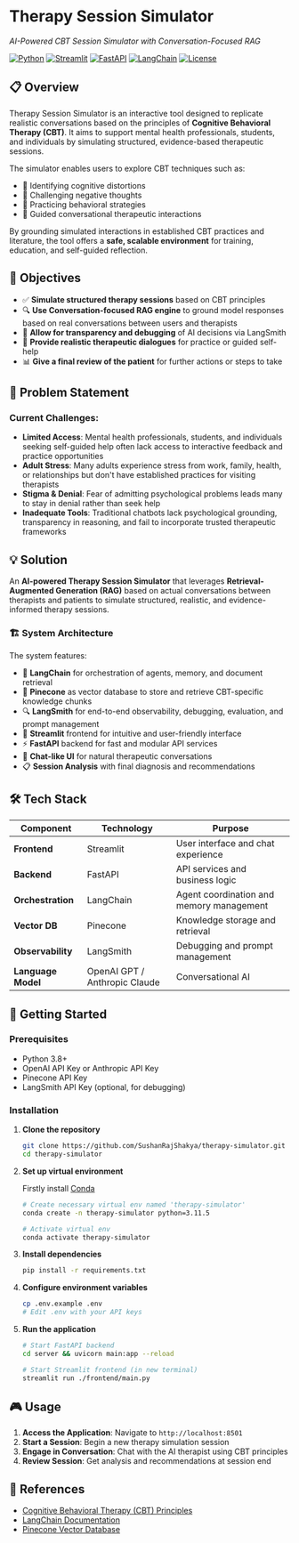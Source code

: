 # Therapy Session Simulator

_AI-Powered CBT Session Simulator with Conversation-Focused RAG_

[![Python](https://img.shields.io/badge/Python-3.8+-blue.svg)](https://python.org)
[![Streamlit](https://img.shields.io/badge/Streamlit-Frontend-red.svg)](https://streamlit.io)
[![FastAPI](https://img.shields.io/badge/FastAPI-Backend-green.svg)](https://fastapi.tiangolo.com)
[![LangChain](https://img.shields.io/badge/LangChain-Orchestration-yellow.svg)](https://langchain.com)
[![License](https://img.shields.io/badge/License-MIT-blue.svg)](LICENSE)

## 📋 Overview

Therapy Session Simulator is an interactive tool designed to replicate realistic conversations based on the principles of **Cognitive Behavioral Therapy (CBT)**. It aims to support mental health professionals, students, and individuals by simulating structured, evidence-based therapeutic sessions.

The simulator enables users to explore CBT techniques such as:

- 🧠 Identifying cognitive distortions
- 💭 Challenging negative thoughts
- 🎯 Practicing behavioral strategies
- 📝 Guided conversational therapeutic interactions

By grounding simulated interactions in established CBT practices and literature, the tool offers a **safe, scalable environment** for training, education, and self-guided reflection.

## 🎯 Objectives

- ✅ **Simulate structured therapy sessions** based on CBT principles
- 🔍 **Use Conversation-focused RAG engine** to ground model responses based on real conversations between users and therapists
- 🔬 **Allow for transparency and debugging** of AI decisions via LangSmith
- 💬 **Provide realistic therapeutic dialogues** for practice or guided self-help
- 📊 **Give a final review of the patient** for further actions or steps to take

## 🚨 Problem Statement

### Current Challenges:

- **Limited Access**: Mental health professionals, students, and individuals seeking self-guided help often lack access to interactive feedback and practice opportunities
- **Adult Stress**: Many adults experience stress from work, family, health, or relationships but don't have established practices for visiting therapists
- **Stigma & Denial**: Fear of admitting psychological problems leads many to stay in denial rather than seek help
- **Inadequate Tools**: Traditional chatbots lack psychological grounding, transparency in reasoning, and fail to incorporate trusted therapeutic frameworks

## 💡 Solution

An **AI-powered Therapy Session Simulator** that leverages **Retrieval-Augmented Generation (RAG)** based on actual conversations between therapists and patients to simulate structured, realistic, and evidence-informed therapy sessions.

### 🏗️ System Architecture

The system features:

- 🦜 **LangChain** for orchestration of agents, memory, and document retrieval
- 📌 **Pinecone** as vector database to store and retrieve CBT-specific knowledge chunks
- 🔍 **LangSmith** for end-to-end observability, debugging, evaluation, and prompt management
- 🎨 **Streamlit** frontend for intuitive and user-friendly interface
- ⚡ **FastAPI** backend for fast and modular API services
- 💬 **Chat-like UI** for natural therapeutic conversations
- 📋 **Session Analysis** with final diagnosis and recommendations

## 🛠️ Tech Stack

| Component          | Technology                    | Purpose                                  |
| ------------------ | ----------------------------- | ---------------------------------------- |
| **Frontend**       | Streamlit                     | User interface and chat experience       |
| **Backend**        | FastAPI                       | API services and business logic          |
| **Orchestration**  | LangChain                     | Agent coordination and memory management |
| **Vector DB**      | Pinecone                      | Knowledge storage and retrieval          |
| **Observability**  | LangSmith                     | Debugging and prompt management          |
| **Language Model** | OpenAI GPT / Anthropic Claude | Conversational AI                        |

## 🚀 Getting Started

### Prerequisites

- Python 3.8+
- OpenAI API Key or Anthropic API Key
- Pinecone API Key
- LangSmith API Key (optional, for debugging)

### Installation

1. **Clone the repository**

   ```bash
   git clone https://github.com/SushanRajShakya/therapy-simulator.git
   cd therapy-simulator
   ```

2. **Set up virtual environment**

   Firstly install [Conda](https://docs.conda.io/projects/conda/en/stable/user-guide/install/index.html)

   ```bash
   # Create necessary virtual env named 'therapy-simulator'
   conda create -n therapy-simulator python=3.11.5

   # Activate virtual env
   conda activate therapy-simulator
   ```

3. **Install dependencies**

   ```bash
   pip install -r requirements.txt
   ```

4. **Configure environment variables**

   ```bash
   cp .env.example .env
   # Edit .env with your API keys
   ```

5. **Run the application**

   ```bash
   # Start FastAPI backend
   cd server && uvicorn main:app --reload

   # Start Streamlit frontend (in new terminal)
   streamlit run ./frontend/main.py
   ```

## 🎮 Usage

1. **Access the Application**: Navigate to `http://localhost:8501`
2. **Start a Session**: Begin a new therapy simulation session
3. **Engage in Conversation**: Chat with the AI therapist using CBT principles
4. **Review Session**: Get analysis and recommendations at session end

## 🔗 References

- [Cognitive Behavioral Therapy (CBT) Principles](https://www.apa.org/ptsd-guideline/patients-and-families/cognitive-behavioral)
- [LangChain Documentation](https://langchain.readthedocs.io/)
- [Pinecone Vector Database](https://www.pinecone.io/)
